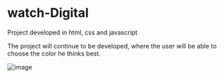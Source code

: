 # watch-Digital
Project developed in html, css and javascript

The project will continue to be developed, where the user will be able to choose the color he thinks best.



![image](https://user-images.githubusercontent.com/90862900/215363969-3e8b15fa-7ca2-4aa4-97ef-87a76197d62d.png)

